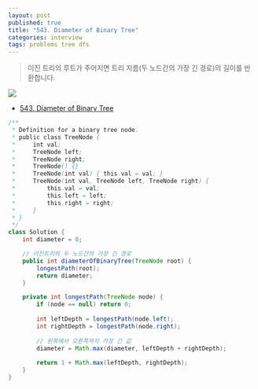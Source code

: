 ```yaml
---
layout: post
published: true
title: "543. Diameter of Binary Tree"
categories: interview
tags: problems tree dfs
---
```


> 이진 트리의 루트가 주어지면 트리 지름(두 노드간의 가장 긴 경로)의 길이를 반환합니다.

![](https://assets.leetcode.com/uploads/2021/03/06/diamtree.jpg)

- [543. Diameter of Binary Tree](https://leetcode.com/problems/diameter-of-binary-tree/)

```java
/**
 * Definition for a binary tree node.
 * public class TreeNode {
 *     int val;
 *     TreeNode left;
 *     TreeNode right;
 *     TreeNode() {}
 *     TreeNode(int val) { this.val = val; }
 *     TreeNode(int val, TreeNode left, TreeNode right) {
 *         this.val = val;
 *         this.left = left;
 *         this.right = right;
 *     }
 * }
 */
class Solution {
    int diameter = 0;

    // 이진트리의 두 노드간의 가장 긴 경로
    public int diameterOfBinaryTree(TreeNode root) {
        longestPath(root);
        return diameter;
    }

    private int longestPath(TreeNode node) {
        if (node == null) return 0;
        
        int leftDepth = longestPath(node.left);
        int rightDepth = longestPath(node.right);
        
        // 왼쪽에서 오른쪽까지 가장 긴 값
        diameter = Math.max(diameter, leftDepth + rightDepth);
        
        return 1 + Math.max(leftDepth, rightDepth);
    }
}
```